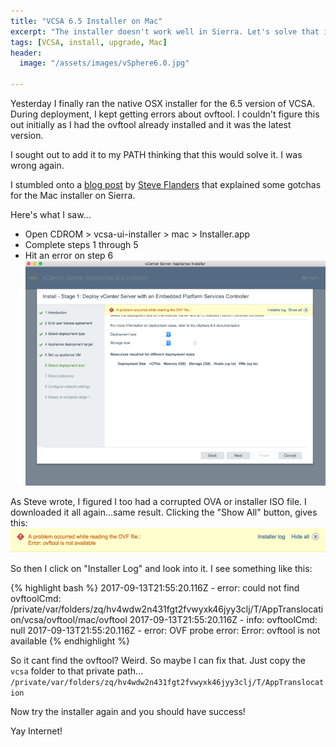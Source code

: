 ```yaml
---
title: "VCSA 6.5 Installer on Mac"
excerpt: "The installer doesn't work well in Sierra. Let's solve that issue."
tags: [VCSA, install, upgrade, Mac]
header:
  image: "/assets/images/vSphere6.0.jpg"

---
```


Yesterday I finally ran the native OSX installer for the 6.5 version of VCSA. During deployment, I kept getting errors about ovftool. I couldn't figure this out initially as I had the ovftool already installed and it was the latest version.

I sought out to add it to my PATH thinking that this would solve it. I was wrong again.

I stumbled onto a [blog post](http://sflanders.net/2016/11/18/vcsa-6-5-installer-gotchas/) by [Steve Flanders](http://twitter.com/smflanders) that explained some gotchas for the Mac installer on Sierra.

Here's what I saw...

* Open CDROM > vcsa-ui-installer > mac > Installer.app
* Complete steps 1 through 5
* Hit an error on step 6
![Step 6 Error](/assets/images/vcsa-mac-ovftool1.png)

As Steve wrote, I figured I too had a corrupted OVA or installer ISO file.
I downloaded it all again...same result.
Clicking the "Show All" button, gives this:
![ovftool not available](/assets/images/vcsa-mac-ovftool2.png)

So then I click on "Installer Log" and look into it.
I see something like this:

{% highlight bash %}
2017-09-13T21:55:20.116Z - error: could not find ovftoolCmd: /private/var/folders/zq/hv4wdw2n431fgt2fvwyxk46jyy3clj/T/AppTranslocation/vcsa/ovftool/mac/ovftool
2017-09-13T21:55:20.116Z - info: ovftoolCmd: null
2017-09-13T21:55:20.116Z - error: OVF probe error: Error: ovftool is not available
{% endhighlight %}

So it cant find the ovftool? Weird. So maybe I can fix that.
Just copy the `vcsa` folder to that private path...
`/private/var/folders/zq/hv4wdw2n431fgt2fvwyxk46jyy3clj/T/AppTranslocation`

Now try the installer again and you should have success!

Yay Internet!
